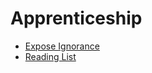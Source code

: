 # Apprenticeship
- [Expose Ignorance](https://github.com/wilson8507/Apprenticeship/blob/master/ExposeMyIgnorance.md)
- [Reading List](https://github.com/wilson8507/Apprenticeship/blob/master/ReadingList.md)
